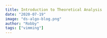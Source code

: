 ```yaml
---
title: Introduction to Theoretical Analysis
date: "2020-07-19"
image: "ds-algo-blog.png"
author: "Robby"
tags: ["vimming"]
---
```


<!-- ## Benefits of Theoretical Analysis -->
<!---->
<!-- - Can evaluate the speed of an algorithm <font color=Red>independently</font> of the hardware & software environment -->
<!---->
<!-- - Able to use a <font color=Red>pseudocode</font> desricption of an algorithm instead of an implementation -->
<!---->
<!-- - Characterize the <font color=Red>running time</font> as a function of the <font color=Red>input size, $n$</font> -->
<!---->
<!-- - Takes into account <font color=Red>all</font> possible inputs -->
<!---->
<!-- ## What is Pseudocode? -->
<!---->
<!-- - <font color=Red>High-level</font> description of an algorithm -->
<!---->
<!-- - <font color=Red>Preferred</font> notation for describing algorithms -->
<!---->
<!-- - Designed for <font color=Red>human</font> understanding -->
<!---->
<!-- - <font color=Red>Suppresses</font> unimportant details -->
<!---->
<!-- - <font color=Red>Hides</font> program design issues -->
<!---->
<!-- ## Common Pseudocode Notation -->
<!---->
<!-- - Function/Method Declaration<br> -->
<!--   &emsp; <font color=SlateGray>**Algorithm** _method(Argument one, Argument two, ...)_</font><br> -->
<!--   &emsp; <font color=SlateGray>**Input**</font> - indicates the input to the algorithm<br> -->
<!--   &emsp; <font color=SlateGray>**Output**</font> - indicates the output of the algorithm -->
<!---->
<!-- - Method Call<br> -->
<!--   &emsp; <font color=DarkKhaki>_var.method(Argument one, Argument two, ...)_</font> -->
<!---->
<!-- - Return Value<br> -->
<!--   &emsp; <font color=MediumPurple>**return** _expression_</font> -->
<!---->
<!-- - Control Flow -->
<!---->
<!--   - <font color=SteelBlue>**if** _..._ **then** _..._ **else** _..._</font> - indicates a decision the algorithm must make, i.e., if a condition is true then do something if the condition is false then do something else -->
<!---->
<!--   - <font color=SteelBlue>**while** _..._ **do** _..._</font> - indicates a top tested loop, i.e., first evaluate the condition and if the condition evaluates to false, then the looping ends. If the condition evaluates to true, then do one iteration of the loop, then repeat the loop while the condition is true. -->
<!---->
<!--   - <font color=SteelBlue>**for** _..._ **do** _..._</font> - indicates a loop where we already know how many times the loop will be executed -->
<!---->
<!--   - <font color=SteelBlue>**repeat** _..._ **until** _..._</font> - indicates a bottom tested loop, i.e., do one iteration of the loop then evaluate the condition. If the condition evaluates to false, then repeat. If the condition evaluates to true, the looping ends. -->
<!---->
<!-- - Expressions<br> -->
<!--   &emsp; $\leftarrow$ Assignment<br> -->
<!--   &emsp; &emsp; (like $=$ in Python) -->
<!---->
<!-- &emsp; &emsp; $=$ Equality testing<br> -->
<!-- &emsp; &emsp; &emsp; (like $==$ in Python) -->
<!---->
<!-- &emsp; &emsp; $n^2$ Exponentiation<br> -->
<!-- &emsp; &emsp; &emsp; (like $n**2$ in Python) -->
<!---->
<!-- &emsp; &emsp; $\geq$ greater than or equal to<br> -->
<!-- &emsp; &emsp; &emsp; (like $>=$ in Python) -->
<!---->
<!-- &emsp; &emsp; $\leq$ less than or equal to<br> -->
<!-- &emsp; &emsp; &emsp; (like $<=$ in Python) -->
<!---->
<!-- _Note (1)_: Other mathematical formatting can appear and the corresponding Python operations can be found in the official documentation. -->
<!---->
<!-- ## Pseudocode Examples -->
<!---->
<!-- ### Ex. 1) Find the maximum element in a list -->
<!---->
<!-- <font color=SlateGray>**Algorithm** _findMax(A)_<br> -->
<!-- &emsp; **Input** list _A_ of _n_ integers<br> -->
<!-- &emsp; **Output** the maximum element of _A_</font> -->
<!---->
<!-- &emsp; <font color=CadetBlue>_currentMax_ $\leftarrow$ _A[0]_</font><br> -->
<!-- &emsp; <font color=SteelBlue>**for** _currentValue_ $\leftarrow$ _nextElementInA (starting from the 1st element in A)_ **to** _EndOfA_ **do**</font><br> -->
<!-- &emsp; &emsp; <font color=SteelBlue>**if** _currentValue > currentMax_ **then**</font><br> -->
<!-- &emsp; &emsp; &emsp; <font color=CadetBlue>_currentMax_ $\leftarrow$ _currentValue_</font><br> -->
<!-- &emsp; <font color=MediumPurple>**return** _currentMax_</font> -->
<!---->
<!-- ### Ex. 2) Find the minimum element in a list -->
<!---->
<!-- <font color=SlateGray>**Algorithm** _findMin(A)_<br> -->
<!-- &emsp; **Input** list _A_ of _n_ integers<br> -->
<!-- &emsp; **Output** the minimum element of _A_</font> -->
<!---->
<!-- &emsp; <font color=CadetBlue>_currentMin_ $\leftarrow$ _A[0]_</font><br> -->
<!-- &emsp; <font color=SteelBlue>**for** _currentValue_ $\leftarrow$ _nextElementInA (starting from the 1st element in A)_ **to** _EndOfA_ **do**</font><br> -->
<!-- &emsp; &emsp; <font color=SteelBlue>**if** _currentValue < currentMin_ **then**</font><br> -->
<!-- &emsp; &emsp; &emsp; <font color=CadetBlue>_currentMin_ $\leftarrow$ _currentValue_</font><br> -->
<!-- &emsp; <font color=MediumPurple>**return** _currentMin_</font> -->
<!---->
<!-- ### Ex. 3) Sum all of the elements in a list -->
<!---->
<!-- <font color=SlateGray>**Algorithm** _calculateSum(A)_<br> -->
<!-- &emsp; **Input** list _A_ of _n_ integers<br> -->
<!-- &emsp; **Output** sum of all the elements of _A_</font> -->
<!---->
<!-- &emsp; <font color=CadetBlue>_currentSum_ $\leftarrow$ _0_</font><br> -->
<!-- &emsp; <font color=SteelBlue>**for** _valueToBeAdded_ $\leftarrow$ _nextElementInA (starting from the 1st element in A)_ **to** _EndOfA_ **do**</font><br> -->
<!-- &emsp; &emsp; <font color=CadetBlue>_currentSum_ $\leftarrow$ _currentSum + valueToBeAdded_</font><br> -->
<!-- &emsp; <font color=MediumPurple>**return** _currentSum_</font> -->
<!---->
<!-- ### Ex. 4) Multiply all of the elements in a list -->
<!---->
<!-- <font color=SlateGray>**Algorithm** _calculateProduct(A)_<br> -->
<!-- &emsp; **Input** list _A_ of _n_ integers<br> -->
<!-- &emsp; **Output** multiplication of all the elements of _A_</font> -->
<!---->
<!-- &emsp; <font color=CadetBlue>_currentProduct_ $\leftarrow$ _1_</font><br> -->
<!-- &emsp; <font color=SteelBlue>**for** _multiplier_ $\leftarrow$ _nextElementInA (starting from the 1st element in A)_ **to** _EndOfA_ **do**</font><br> -->
<!-- &emsp; &emsp; <font color=CadetBlue>_currentProduct_ $\leftarrow$ _currentProduct _ multiplier*</font><br> -->
<!-- &emsp; <font color=MediumPurple>**return** *currentProduct\*</font> -->
<!---->
<!-- _Note (2)_: Since the purpose of these examples is to familiarize us with writing pseudocode, the suggested implementations are not optimized. -->
